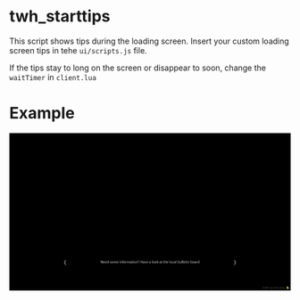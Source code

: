 # twh_starttips
This script shows tips during the loading screen. Insert your custom loading screen tips in tehe `ui/scripts.js` file.

If the tips stay to long on the screen or disappear to soon, change the `waitTimer` in `client.lua`

# Example
![](example.gif)